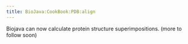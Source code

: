 ```yaml
---
title: BioJava:CookBook:PDB:align
---
```


Biojava can now calculate protein structure superimpositions. (more to
follow soon)
